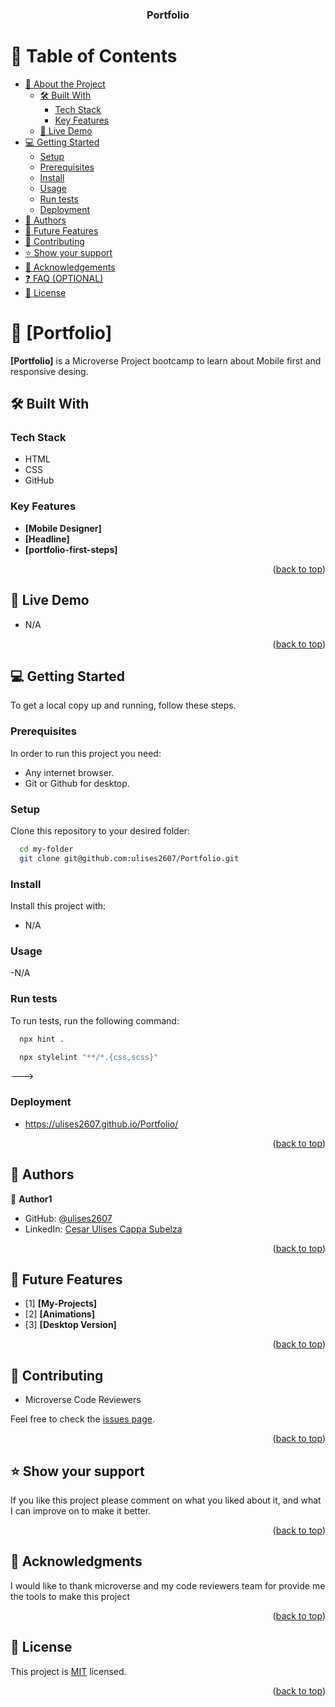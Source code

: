 <a name="readme-top"></a>

<div align="center">
  

  <h3><b>Portfolio</b></h3>

</div>

<!-- TABLE OF CONTENTS -->

# 📗 Table of Contents

- [📖 About the Project](#about-project)
  - [🛠 Built With](#built-with)
    - [Tech Stack](#tech-stack)
    - [Key Features](#key-features)
  - [🚀 Live Demo](#live-demo)
- [💻 Getting Started](#getting-started)
  - [Setup](#setup)
  - [Prerequisites](#prerequisites)
  - [Install](#install)
  - [Usage](#usage)
  - [Run tests](#run-tests)
  - [Deployment](#deployment)
- [👥 Authors](#authors)
- [🔭 Future Features](#future-features)
- [🤝 Contributing](#contributing)
- [⭐️ Show your support](#support)
- [🙏 Acknowledgements](#acknowledgements)
- [❓ FAQ (OPTIONAL)](#faq)
- [📝 License](#license)

<!-- PROJECT DESCRIPTION -->

# 📖 [Portfolio] <a name="about-project"></a>



**[Portfolio]** is a Microverse Project bootcamp to learn about Mobile first and responsive desing.

## 🛠 Built With <a name="built-with"></a>

### Tech Stack <a name="tech-stack"></a>

- HTML
- CSS
- GitHub

<!-- Features -->

### Key Features <a name="key-features"></a>


- **[Mobile Designer]**
- **[Headline]**
- **[portfolio-first-steps]**

<p align="right">(<a href="#readme-top">back to top</a>)</p>

<!-- LIVE DEMO -->

## 🚀 Live Demo <a name="live-demo"></a>

- N/A

<p align="right">(<a href="#readme-top">back to top</a>)</p>

<!-- GETTING STARTED -->

## 💻 Getting Started <a name="getting-started"></a>


To get a local copy up and running, follow these steps.

### Prerequisites

In order to run this project you need:


- Any internet browser.
- Git or Github for desktop.

### Setup

Clone this repository to your desired folder:


```sh
  cd my-folder
  git clone git@github.com:ulises2607/Portfolio.git
```


### Install

Install this project with:

- N/A

### Usage

-N/A

### Run tests

To run tests, run the following command:

```sh
  npx hint .
```
```sh
  npx stylelint "**/*.{css,scss}"
```
--->

### Deployment

- https://ulises2607.github.io/Portfolio/

<p align="right">(<a href="#readme-top">back to top</a>)</p>

<!-- AUTHORS -->

## 👥 Authors <a name="authors"></a>


👤 **Author1**

- GitHub: [@ulises2607](https://github.com/ulises2607)
- LinkedIn: [Cesar Ulises Cappa Subelza](https://www.linkedin.com/in/cesar-ulises-cappa-subelza/)


<p align="right">(<a href="#readme-top">back to top</a>)</p>

<!-- FUTURE FEATURES -->

## 🔭 Future Features <a name="future-features"></a>


- [1] **[My-Projects]**
- [2] **[Animations]**
- [3] **[Desktop Version]**




<p align="right">(<a href="#readme-top">back to top</a>)</p>

<!-- CONTRIBUTING -->

## 🤝 Contributing <a name="contributing"></a>

- Microverse Code Reviewers

Feel free to check the [issues page](../../issues/).

<p align="right">(<a href="#readme-top">back to top</a>)</p>

<!-- SUPPORT -->

## ⭐️ Show your support <a name="support"></a>

If you like this project please comment on what you liked about it, and what I can improve on to make it better.

<p align="right">(<a href="#readme-top">back to top</a>)</p>

<!-- ACKNOWLEDGEMENTS -->

## 🙏 Acknowledgments <a name="acknowledgements"></a>


I would like to thank microverse and my code reviewers team for provide me the tools to make this project

<p align="right">(<a href="#readme-top">back to top</a>)</p>



<!-- LICENSE -->

## 📝 License <a name="license"></a>

This project is [MIT](./LICENSE) licensed.



<p align="right">(<a href="#readme-top">back to top</a>)</p>